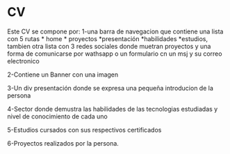 # CV
Este CV se compone por:
1-una barra de navegacion que contiene una lista con 5 rutas * home * proyectos *presentación *habilidades *estudios, tambien otra lista con 3 redes sociales donde muetran proyectos y una forma de comunicarse por wathsapp o un formulario cn un msj y su correo electronico

2-Contiene un Banner con una imagen  

3-Un div presentación donde se expresa una pequeña introducion de la persona

4-Sector donde  demustra las habilidades de las tecnologias estudiadas y nivel de conocimiento de cada uno

5-Estudios cursados con sus respectivos certificados

6-Proyectos realizados por la persona.


